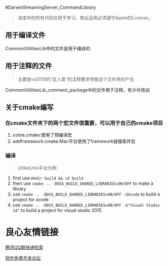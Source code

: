 #DarwinStreamingServer_CommandLibrary

> 该库中的所有代码仅用于学习，商业运用必须遵守Apple的License。

## 用于编译文件
CommonUtilitiesLib中的文件是用于编译的

## 用于注释的文件

> 主要是vs2015的“反人类”的注释要求导致这个文件夹的产生

CommonUtilitiesLib_comment_package中的文件用于注释，有少许改动

## 关于cmake编写

### 在cmake文件夹下的两个宏文件很重要，可以用于自己的cmake项目

1. cotire.cmake:使用了预编译宏
2. addframework.cmake:Mac平台使用了framework链接条件宏

### 编译
> 以likeUnix平台为例

1. first use `mkdir build && cd build`
2. then use `cmake .. -DDSS_BUILD_SHARED_LIBRARIES=ON/OFF` to make a library
3. use `cmake .. -DDSS_BUILD_SHARED_LIBRARIES=ON/OFF -GXcode` to build a project for xcode
4. use `cmake .. -DDSS_BUILD_SHARED_LIBRARIES=ON/OFF -G"Visual Studio 14"` to build a project for visual studio 2015

 # 良心友情链接

[腾讯QQ群快速检索](http://u.720life.cn/s/8cf73f7c)

[软件免费开发论坛](http://u.720life.cn/s/bbb01dc0)